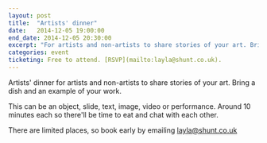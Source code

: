 ```yaml
---
layout: post
title:  "Artists' dinner"
date:   2014-12-05 19:00:00
end_date: 2014-12-05 20:30:00
excerpt: "For artists and non-artists to share stories of your art. Bring a dish and an example of your work."
categories: event
ticketing: Free to attend. [RSVP](mailto:layla@shunt.co.uk).
---
```

Artists' dinner for artists and non-artists to share stories of your art. Bring a dish and an example of your work.

This can be an object, slide, text, image, video or performance. Around 10 minutes each so there'll be time to eat and chat with each other.

There are limited places, so book early by emailing [layla@shunt.co.uk][email-link]

[email-link]:      mailto:layla@shunt.co.uk
